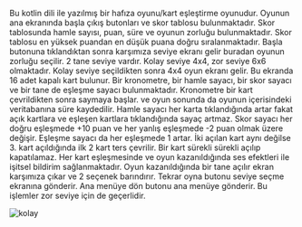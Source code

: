 Bu kotlin dili ile yazılmış bir hafıza oyunu/kart eşleştirme oyunudur. Oyunun ana ekranında başla çıkış butonları ve skor tablosu bulunmaktadır. Skor tablosunda hamle sayısı, puan, süre ve oyunun zorluğu bulunmaktadır. Skor tablosu en yüksek puandan en düşük puana doğru sıralanmaktadır. Başla butonuna tıklandıktan sonra karşımıza seviye ekranı gelir buradan oyunun zorluğu seçilir. 2 tane seviye vardır. Kolay seviye 4x4, zor seviye 6x6 olmaktadır. Kolay seviye seçildikten sonra 4x4 oyun ekranı gelir. Bu ekranda 16 adet kapalı kart bulunur. Bir kronometre, bir hamle sayacı, bir skor sayacı ve bir tane de eşleşme sayacı bulunmaktadır. Kronometre bir kart çevrildikten sonra saymaya başlar. ve oyun sonunda da oyunun içerisindeki veritabanına süre kaydedilir. Hamle sayacı her karta tıklandığında artar fakat açık kartlara ve eşleşen kartlara tıklandığında sayaç artmaz. Skor sayacı her doğru eşleşmede +10 puan ve her yanlış eşleşmede -2 puan olmak üzere değişir. Eşleşme sayacı da her eşleşmede 1 artar. İki açılan kart aynı değilse 3. kart açıldığında ilk 2 kart ters çevrilir. Bir kart sürekli sürekli açılıp kapatılamaz. Her kart eşleşmesinde ve oyun kazanıldığında ses efektleri ile işitsel bildirim sağlanmaktadır. Oyun kazanıldığında bir tane açılır ekran karşımıza çıkar ve 2 seçenek barındırır. Tekrar oyna butonu seviye seçme ekranına gönderir. Ana menüye dön butonu ana menüye gönderir. Bu işlemler zor seviye için de geçerlidir. 

![kolay](https://user-images.githubusercontent.com/102831736/163720692-dd06752c-ed04-4553-ac62-f8f17ec8af79.gif)
